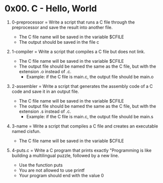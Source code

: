 # 0x00. C - Hello, World

1. 0-preprocessor = Write a script that runs a C file through the preprocessor and save the result into another file.

	* The C file name will be saved in the variable $CFILE
	* The output should be saved in the file c
2. 1-compiler = Write a script that compiles a C file but does not link.

	* The C file name will be saved in the variable $CFILE
	* The output file should be named the same as the C file, but with the extension .o instead of .c.
		* Example: if the C file is main.c, the output file should be main.o
3. 2-assembler = Write a script that generates the assembly code of a C code and save it in an output file.

	* The C file name will be saved in the variable $CFILE
	* The output file should be named the same as the C file, but with the extension .s instead of .c.
		* Example: if the C file is main.c, the output file should be main.s
4. 3-name = Write a script that compiles a C file and creates an executable named cisfun.

	* The C file name will be saved in the variable $CFILE
5. 4-puts.c = Write a C program that prints exactly "Programming is like building a multilingual puzzle, followed by a new line.

	* Use the function puts
	* You are not allowed to use printf
	* Your program should end with the value 0
